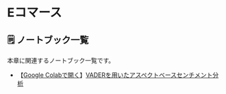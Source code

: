 # Eコマース

## 🗒️ ノートブック一覧

本章に関連するノートブック一覧です。

- 【[Google Colabで開く](https://colab.research.google.com/drive/1w--NT7CPCvtLl2xNjDE3j-vT1MAAoJfw?usp=sharing)】[VADERを用いたアスペクトベースセンチメント分析](./01_Aspect_Based_Sentiment_analysis.ipynb)
